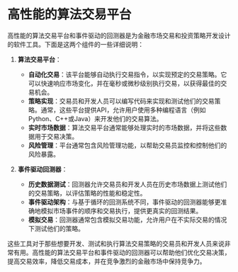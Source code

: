 # 高性能的算法交易平台

高性能的算法交易平台和事件驱动的回测器是为金融市场交易和投资策略开发设计的软件工具。下面是这两个组件的一些详细说明：

1. **算法交易平台**：
   - **自动化交易**：该平台能够自动执行交易指令，以实现预定的交易策略。它可以快速响应市场变化，并在毫秒或微秒级别执行交易，以获得最佳的交易机会。
   - **策略实现**：交易员和开发人员可以编写代码来实现和测试他们的交易策略。通常，这些平台提供API，允许用户使用多种编程语言（例如Python、C++或Java）来开发他们的交易算法。
   - **实时市场数据**：算法交易平台通常能够处理实时的市场数据，并将这些数据用于交易决策。
   - **风险管理**：平台通常包含风险管理功能，以帮助交易员监控和控制他们的风险暴露。

2. **事件驱动回测器**：
   - **历史数据测试**：回测器允许交易员和开发人员在历史市场数据上测试他们的交易策略，以评估策略的性能和稳定性。
   - **事件驱动架构**：与基于循环的回测系统不同，事件驱动的回测器能够更准确地模拟市场事件的顺序和交易执行，提供更真实的回测结果。
   - **模拟交易**：回测器通常包含模拟交易功能，允许用户在不实际交易的情况下测试他们的策略。

这些工具对于那些想要开发、测试和执行算法交易策略的交易员和开发人员来说非常有用。高性能的算法交易平台和事件驱动的回测器可以帮助他们优化交易决策，提高交易效率，降低交易成本，并在竞争激烈的金融市场中保持竞争力。
